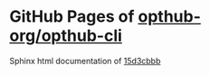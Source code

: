 GitHub Pages of [opthub-org/opthub-cli](https://github.com/opthub-org/opthub-cli.git)
===
Sphinx html documentation of [15d3cbbb](https://github.com/opthub-org/opthub-cli/tree/15d3cbbb4c894f23e98a9ab1012d3772580a4c4b)
